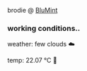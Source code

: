 brodie @ [BluMint](https://www.linkedin.com/company/blumint-io/)

<!--weather_start-->
### working conditions..

weather: few clouds ☁️

temp: 22.07 °C 🥶

<!--weather_end-->
